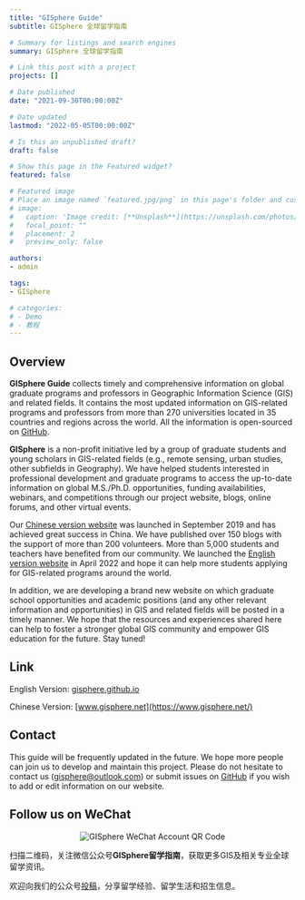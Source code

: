 ```yaml
---
title: "GISphere Guide"
subtitle: GISphere 全球留学指南

# Summary for listings and search engines
summary: GISphere 全球留学指南

# Link this post with a project
projects: []

# Date published
date: "2021-09-30T00:00:00Z"

# Date updated
lastmod: "2022-05-05T00:00:00Z"

# Is this an unpublished draft?
draft: false

# Show this page in the Featured widget?
featured: false

# Featured image
# Place an image named `featured.jpg/png` in this page's folder and customize its options here.
# image:
#   caption: 'Image credit: [**Unsplash**](https://unsplash.com/photos/CpkOjOcXdUY)'
#   focal_point: ""
#   placement: 2
#   preview_only: false

authors:
- admin

tags:
- GISphere

# categories:
# - Demo
# - 教程
---
```


## Overview

**GISphere Guide** collects timely and comprehensive information on global graduate programs and professors in Geographic Information Science (GIS) and related fields. It contains the most updated information on GIS-related programs and professors from more than 270 universities located in 35 countries and regions across the world. All the information is open-sourced on [GitHub](https://github.com/gisphere/gisphere.github.io).

**GISphere** is a non-profit initiative led by a group of graduate students and young scholars in GIS-related fields (e.g., remote sensing, urban studies, other subfields in Geography). We have helped students interested in professional development and graduate programs to access the up-to-date information on global M.S./Ph.D. opportunities, funding availabilities, webinars, and competitions through our project website, blogs, online forums, and other virtual events.

Our [Chinese version website](https://www.gisphere.net/) was launched in September 2019 and has achieved great success in China. We have published over 150 blogs with the support of more than 200 volunteers. More than 5,000 students and teachers have benefited from our community. We launched the [English version website](https://gisphere.github.io/) in April 2022 and hope it can help more students applying for GIS-related programs around the world.

In addition, we are developing a brand new website on which graduate school opportunities and academic positions (and any other relevant information and opportunities) in GIS and related fields will be posted in a timely manner. We hope that the resources and experiences shared here can help to foster a stronger global GIS community and empower GIS education for the future. Stay tuned!

<!-- GISphere is a voluntary project started by a group of Chinese young scholars who study GIScience worldwide. GISphere is devoted to bridging the digital and information gap for Chinese undergraduates who major in geography-related majors and help them to access the most up-to-date information on master/PhD opportunities, funding availabilities, webinars, and competitions globally. More than 1,000 students have been benefited from the program.

It is currently only available in Chinese. The English version will be released soon. 

GISphere 留学指南是由全球范围内地理信息科学相关领域的中国青年学者发起的自愿项目，旨在提供全球范围内GIS及相关专业的院校信息，包括各院系的主要科研方向及学位设置等，为相关专业的学生及学者们提供一个关于院校的信息汇总平台，从而加强海内外GIS及相关专业的学术交流与合作，促进学科及产业发展。经历了两年多的发展，前后有超过170位志愿者参与到了内容提供、审核编辑和网站建设等工作，这些志愿者都是全球各地不同院校里相关专业的学生、近期毕业的校友或青年教师。在志愿者们的努力下，指南所覆盖的院校从最初的30多所增长到现在的277所，是目前中文互联网上最大、最全的GIS相关专业的院校指南。 -->

## Link

English Version: [gisphere.github.io](https://gisphere.github.io/)

Chinese Version: [www.gisphere.net](https://www.gisphere.net/)

## Contact

This guide will be frequently updated in the future. We hope more people can join us to develop and maintain this project. Please do not hesitate to contact us (<gisphere@outlook.com>) or submit issues on [GitHub](https://github.com/gisphere/gisphere.github.io) if you wish to add or edit information on our website.

<!-- 如果对本项目有任何意见和建议，或希望加入我们的志愿者团队，欢迎随时联系我们。联系方式：<gisphere@outlook.com> -->

## Follow us on WeChat

<div align=center>

![GISphere WeChat Account QR Code](https://static.wixstatic.com/media/399ce1_1195a2df73b14eeab52c50cb5ab78198~mv2.jpg/v1/fill/w_305,h_291,al_c,q_80,usm_0.66_1.00_0.01/sc_JPG.webp)

<div align=left>

扫描二维码，关注微信公众号**GISphere留学指南**，获取更多GIS及相关专业全球留学资讯。

欢迎向我们的公众号[投稿](https://www.gisphere.net/submit)，分享留学经验、留学生活和招生信息。
